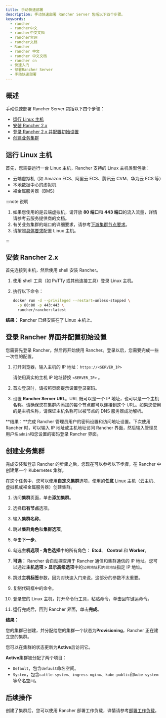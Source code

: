 ```yaml
---
title: 手动快速部署
description: 手动快速部署 Rancher Server 包括以下四个步骤。
keywords:
  - rancher
  - rancher中文
  - rancher中文文档
  - rancher官网
  - rancher文档
  - Rancher
  - rancher 中文
  - rancher 中文文档
  - rancher cn
  - 快速入门
  - 部署Rancher Server
  - 手动快速部署
---
```


## 概述

手动快速部署 Rancher Server 包括以下四个步骤：

- [运行 Linux 主机](#运行-linux-主机)
- [安装 Rancher 2.x](#安装-rancher-2x)
- [登录 Rancher 2.x 并配置初始设置](#登录-rancher-界面并配置初始设置)
- [创建业务集群](#创建业务集群)

## 运行 Linux 主机

首先，您需要运行一台 Linux 主机，Rancher 支持的 Linux 主机类型包括：

- 云端虚拟机（如 Amazon ECS、阿里云 ECS、腾讯云 CVM、华为云 ECS 等）
- 本地数据中心的虚拟机
- 裸金属服务器（BMS）

:::note 说明

1. 如果您使用的是云端虚拟机，请开放 **80 端口**和 **443 端口**的流入流量，详情请参考云服务提供商的文档。
1. 有关业务集群的端口的详细要求，请参考[下游集群节点要求](/docs/rancher2/cluster-provisioning/node-requirements/_index)。
1. 请按照[具体要求](/docs/rancher2/installation/requirements/_index)配置 Linux 主机。

:::

## 安装 Rancher 2.x

首先连接到主机，然后使用 shell 安装 Rancher。

1.  使用 shell 工具（如 PuTTy 或其他连接工具）登录 Linux 主机。

2.  执行以下命令：

    ```bash
    docker run -d --privileged --restart=unless-stopped \
      -p 80:80 -p 443:443 \
      rancher/rancher:latest
    ```

**结果：** Rancher 已经安装在了 Linux 主机上。

## 登录 Rancher 界面并配置初始设置

您需要先登录 Rancher，然后再开始使用 Rancher。登录以后，您需要完成一些一次性的配置。

1.  打开浏览器，输入主机的 IP 地址：`https://<SERVER_IP>`

    请使用真实的主机 IP 地址替换 `<SERVER_IP>` 。

1.  首次登录时，请按照页面提示设置登录密码。

1.  设置 **Rancher Server URL**。URL 既可以是一个 IP 地址，也可以是一个主机名称。请确保您在集群内添加的每个节点都可以连接到这个 URL。如果您使用的是主机名称，请保证主机名称可以被节点的 DNS 服务器成功解析。

**结果：**完成 Rancher 管理员用户的密码设置和访问地址设置。下次使用 Rancher 时，可以输入 IP 地址或主机地址访问 Rancher 界面，然后输入管理员用户名`admin`和您设置的密码登录 Rancher 界面。

## 创建业务集群

完成安装和登录 Rancher 的步骤之后，您现在可以参考以下步骤，在 Rancher 中创建第一个 Kubernetes 集群。

在这个任务中，您可以使用**自定义集群**选项，使用的**任意** Linux 主机（云主机、虚拟机或裸金属服务器）创建集群。

1. 访问**集群**页面，单击**添加集群**。

1. 选择**已有节点**选项。

1. 输入**集群名称**。

1. 跳过**集群角色**和**集群选项**。

1. 单击**下一步**。

1. 勾选**主机选项 - 角色选择**中的所有角色： **Etcd**、 **Control** 和 **Worker**。

1. **可选：** Rancher 会自动探查用于 Rancher 通信和集群通信的 IP 地址。您可以通过**主机选项 > 显示高级选项**中的`公网地址`和`内网地址`指定 IP 地址。

1. 跳过**主机标签**参数，因为对快速入门来说，这部分的参数不太重要。

1. 复制代码框中的命令。

1. 登录您的 Linux 主机，打开命令行工具，粘贴命令，单击回车键运命令。

1. 运行完成后，回到 Rancher 界面，单击**完成**。

**结果：**

您的集群已创建，并分配给您的集群一个状态为**Provisioning**，Rancher 正在建立您的集群。

您可以在集群的状态更新为**Active**后访问它。

**Active**集群被分配了两个项目：

- `Default`，包含`default`命名空间。
- `System`，包含`cattle-system`、`ingress-nginx`、`kube-public`和`kube-system`等命名空间。

## 后续操作

创建了集群后，您可以使用 Rancher 部署工作负载，详情请参考[部署工作负载](/docs/rancher2.5/quick-start-guide/workload/_index)。
